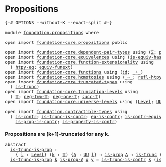 # Propositions

<pre class="Agda"><a id="25" class="Symbol">{-#</a> <a id="29" class="Keyword">OPTIONS</a> <a id="37" class="Pragma">--without-K</a> <a id="49" class="Pragma">--exact-split</a> <a id="63" class="Symbol">#-}</a>

<a id="68" class="Keyword">module</a> <a id="75" href="foundation.propositions.html" class="Module">foundation.propositions</a> <a id="99" class="Keyword">where</a>

<a id="106" class="Keyword">open</a> <a id="111" class="Keyword">import</a> <a id="118" href="foundation-core.propositions.html" class="Module">foundation-core.propositions</a> <a id="147" class="Keyword">public</a>

<a id="155" class="Keyword">open</a> <a id="160" class="Keyword">import</a> <a id="167" href="foundation-core.dependent-pair-types.html" class="Module">foundation-core.dependent-pair-types</a> <a id="204" class="Keyword">using</a> <a id="210" class="Symbol">(</a><a id="211" href="foundation-core.dependent-pair-types.html#515" class="Record">Σ</a><a id="212" class="Symbol">;</a> <a id="214" href="foundation-core.dependent-pair-types.html#588" class="InductiveConstructor">pair</a><a id="218" class="Symbol">;</a> <a id="220" href="foundation-core.dependent-pair-types.html#605" class="Field">pr1</a><a id="223" class="Symbol">;</a> <a id="225" href="foundation-core.dependent-pair-types.html#617" class="Field">pr2</a><a id="228" class="Symbol">)</a>
<a id="230" class="Keyword">open</a> <a id="235" class="Keyword">import</a> <a id="242" href="foundation-core.equivalences.html" class="Module">foundation-core.equivalences</a> <a id="271" class="Keyword">using</a> <a id="277" class="Symbol">(</a><a id="278" href="foundation-core.equivalences.html#3013" class="Function">is-equiv-has-inverse</a><a id="298" class="Symbol">;</a> <a id="300" href="foundation-core.equivalences.html#1621" class="Function Operator">_≃_</a><a id="303" class="Symbol">)</a>
<a id="305" class="Keyword">open</a> <a id="310" class="Keyword">import</a> <a id="317" href="foundation-core.function-extensionality.html" class="Module">foundation-core.function-extensionality</a> <a id="357" class="Keyword">using</a>
  <a id="365" class="Symbol">(</a> <a id="367" href="foundation-core.function-extensionality.html#965" class="Function">htpy-eq</a><a id="374" class="Symbol">;</a> <a id="376" href="foundation-core.function-extensionality.html#1301" class="Function">equiv-funext</a><a id="388" class="Symbol">)</a>
<a id="390" class="Keyword">open</a> <a id="395" class="Keyword">import</a> <a id="402" href="foundation-core.functions.html" class="Module">foundation-core.functions</a> <a id="428" class="Keyword">using</a> <a id="434" class="Symbol">(</a><a id="435" href="foundation-core.functions.html#322" class="Function">id</a><a id="437" class="Symbol">;</a> <a id="439" href="foundation-core.functions.html#420" class="Function Operator">_∘_</a><a id="442" class="Symbol">)</a>
<a id="444" class="Keyword">open</a> <a id="449" class="Keyword">import</a> <a id="456" href="foundation-core.homotopies.html" class="Module">foundation-core.homotopies</a> <a id="483" class="Keyword">using</a> <a id="489" class="Symbol">(</a><a id="490" href="foundation-core.homotopies.html#627" class="Function Operator">_~_</a><a id="493" class="Symbol">;</a> <a id="495" href="foundation-core.homotopies.html#741" class="Function">refl-htpy</a><a id="504" class="Symbol">)</a>
<a id="506" class="Keyword">open</a> <a id="511" class="Keyword">import</a> <a id="518" href="foundation-core.truncated-types.html" class="Module">foundation-core.truncated-types</a> <a id="550" class="Keyword">using</a>
  <a id="558" class="Symbol">(</a> <a id="560" href="foundation-core.truncated-types.html#1741" class="Function">is-trunc</a><a id="568" class="Symbol">)</a>
<a id="570" class="Keyword">open</a> <a id="575" class="Keyword">import</a> <a id="582" href="foundation-core.truncation-levels.html" class="Module">foundation-core.truncation-levels</a> <a id="616" class="Keyword">using</a>
  <a id="624" class="Symbol">(</a> <a id="626" href="foundation-core.truncation-levels.html#395" class="Datatype">𝕋</a><a id="627" class="Symbol">;</a> <a id="629" href="foundation-core.truncation-levels.html#416" class="InductiveConstructor">neg-two-𝕋</a><a id="638" class="Symbol">;</a> <a id="640" href="foundation-core.truncation-levels.html#448" class="Function">neg-one-𝕋</a><a id="649" class="Symbol">;</a> <a id="651" href="foundation-core.truncation-levels.html#432" class="InductiveConstructor">succ-𝕋</a><a id="657" class="Symbol">)</a>
<a id="659" class="Keyword">open</a> <a id="664" class="Keyword">import</a> <a id="671" href="foundation-core.universe-levels.html" class="Module">foundation-core.universe-levels</a> <a id="703" class="Keyword">using</a> <a id="709" class="Symbol">(</a><a id="710" href="Agda.Primitive.html#597" class="Postulate">Level</a><a id="715" class="Symbol">;</a> <a id="717" href="foundation-core.universe-levels.html#235" class="Primitive">UU</a><a id="719" class="Symbol">;</a> <a id="721" href="Agda.Primitive.html#810" class="Primitive Operator">_⊔_</a><a id="724" class="Symbol">)</a>

<a id="727" class="Keyword">open</a> <a id="732" class="Keyword">import</a> <a id="739" href="foundation.contractible-types.html" class="Module">foundation.contractible-types</a> <a id="769" class="Keyword">using</a>
  <a id="777" class="Symbol">(</a> <a id="779" href="foundation-core.contractible-types.html#1006" class="Function">is-contr</a><a id="787" class="Symbol">;</a> <a id="789" href="foundation.contractible-types.html#1512" class="Function">is-trunc-is-contr</a><a id="806" class="Symbol">;</a> <a id="808" href="foundation-core.contractible-types.html#1311" class="Function">eq-is-contr</a><a id="819" class="Symbol">;</a> <a id="821" href="foundation-core.contractible-types.html#3304" class="Function">is-contr-equiv</a><a id="835" class="Symbol">;</a> <a id="837" href="foundation-core.contractible-types.html#6898" class="Function">is-contr-Π</a><a id="847" class="Symbol">;</a>
    <a id="853" href="foundation-core.contractible-types.html#6620" class="Function">is-prop-is-contr</a><a id="869" class="Symbol">;</a> <a id="871" href="foundation-core.contractible-types.html#8208" class="Function">is-property-is-contr</a><a id="891" class="Symbol">)</a>
</pre>
### Propositions are (k+1)-truncated for any k.

<pre class="Agda"><a id="955" class="Keyword">abstract</a>
  <a id="is-trunc-is-prop"></a><a id="966" href="foundation.propositions.html#966" class="Function">is-trunc-is-prop</a> <a id="983" class="Symbol">:</a>
    <a id="989" class="Symbol">{</a> <a id="991" href="foundation.propositions.html#991" class="Bound">l</a> <a id="993" class="Symbol">:</a> <a id="995" href="Agda.Primitive.html#597" class="Postulate">Level</a><a id="1000" class="Symbol">}</a> <a id="1002" class="Symbol">(</a><a id="1003" href="foundation.propositions.html#1003" class="Bound">k</a> <a id="1005" class="Symbol">:</a> <a id="1007" href="foundation-core.truncation-levels.html#395" class="Datatype">𝕋</a><a id="1008" class="Symbol">)</a> <a id="1010" class="Symbol">{</a><a id="1011" href="foundation.propositions.html#1011" class="Bound">A</a> <a id="1013" class="Symbol">:</a> <a id="1015" href="foundation-core.universe-levels.html#235" class="Primitive">UU</a> <a id="1018" href="foundation.propositions.html#991" class="Bound">l</a><a id="1019" class="Symbol">}</a> <a id="1021" class="Symbol">→</a> <a id="1023" href="foundation-core.propositions.html#1309" class="Function">is-prop</a> <a id="1031" href="foundation.propositions.html#1011" class="Bound">A</a> <a id="1033" class="Symbol">→</a> <a id="1035" href="foundation-core.truncated-types.html#1741" class="Function">is-trunc</a> <a id="1044" class="Symbol">(</a><a id="1045" href="foundation-core.truncation-levels.html#432" class="InductiveConstructor">succ-𝕋</a> <a id="1052" href="foundation.propositions.html#1003" class="Bound">k</a><a id="1053" class="Symbol">)</a> <a id="1055" href="foundation.propositions.html#1011" class="Bound">A</a>
  <a id="1059" href="foundation.propositions.html#966" class="Function">is-trunc-is-prop</a> <a id="1076" href="foundation.propositions.html#1076" class="Bound">k</a> <a id="1078" href="foundation.propositions.html#1078" class="Bound">is-prop-A</a> <a id="1088" href="foundation.propositions.html#1088" class="Bound">x</a> <a id="1090" href="foundation.propositions.html#1090" class="Bound">y</a> <a id="1092" class="Symbol">=</a> <a id="1094" href="foundation.contractible-types.html#1512" class="Function">is-trunc-is-contr</a> <a id="1112" href="foundation.propositions.html#1076" class="Bound">k</a> <a id="1114" class="Symbol">(</a><a id="1115" href="foundation.propositions.html#1078" class="Bound">is-prop-A</a> <a id="1125" href="foundation.propositions.html#1088" class="Bound">x</a> <a id="1127" href="foundation.propositions.html#1090" class="Bound">y</a><a id="1128" class="Symbol">)</a>
</pre>
